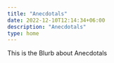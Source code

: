 ```yaml
---
title: "Anecdotals"
date: 2022-12-10T12:14:34+06:00
description: "Anecdotals"
type: home
---
```

 This is the Blurb about Anecdotals







